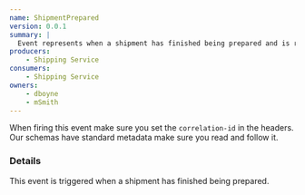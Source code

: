 ```yaml
---
name: ShipmentPrepared
version: 0.0.1
summary: |
  Event represents when a shipment has finished being prepared and is ready to be dispatched.
producers:
    - Shipping Service
consumers:
    - Shipping Service
owners:
    - dboyne
    - mSmith
---
```


<Admonition>When firing this event make sure you set the `correlation-id` in the headers. Our schemas have standard metadata make sure you read and follow it.</Admonition>

### Details

This event is triggered when a shipment has finished being prepared. 

<NodeGraph title="Consumer / Producer Diagram" />

<Schema />